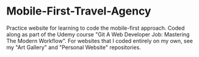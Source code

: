 # Mobile-First-Travel-Agency
Practice website for learning to code the mobile-first approach.
Coded along as part of the Udemy course "Git A Web Developer Job: Mastering The Modern Workflow".
For websites that I coded entirely on my own, see my "Art Gallery" and "Personal Website" repositories.
